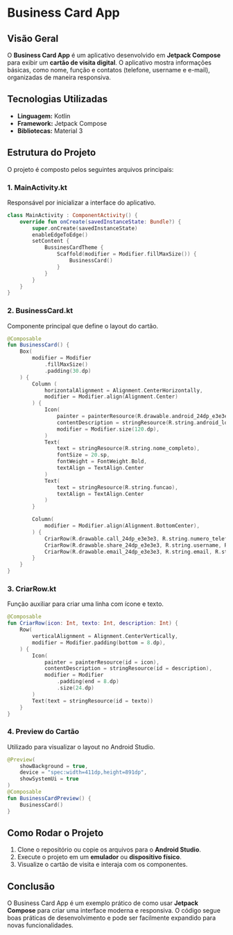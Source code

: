 # Business Card App

## Visão Geral
O **Business Card App** é um aplicativo desenvolvido em **Jetpack Compose** para exibir um **cartão de visita digital**. O aplicativo mostra informações básicas, como nome, função e contatos (telefone, username e e-mail), organizadas de maneira responsiva.

## Tecnologias Utilizadas
- **Linguagem:** Kotlin
- **Framework:** Jetpack Compose
- **Bibliotecas:** Material 3

## Estrutura do Projeto
O projeto é composto pelos seguintes arquivos principais:

### **1. MainActivity.kt**
Responsável por inicializar a interface do aplicativo.
```kotlin
class MainActivity : ComponentActivity() {
    override fun onCreate(savedInstanceState: Bundle?) {
        super.onCreate(savedInstanceState)
        enableEdgeToEdge()
        setContent {
            BussinesCardTheme {
                Scaffold(modifier = Modifier.fillMaxSize()) {
                    BusinessCard()
                }
            }
        }
    }
}
```

### **2. BusinessCard.kt**
Componente principal que define o layout do cartão.
```kotlin
@Composable
fun BusinessCard() {
    Box(
        modifier = Modifier
            .fillMaxSize()
            .padding(30.dp)
    ) {
        Column (
            horizontalAlignment = Alignment.CenterHorizontally,
            modifier = Modifier.align(Alignment.Center)
        ) {
            Icon(
                painter = painterResource(R.drawable.android_24dp_e3e3e3),
                contentDescription = stringResource(R.string.android_logo),
                modifier = Modifier.size(120.dp),
            )
            Text(
                text = stringResource(R.string.nome_completo),
                fontSize = 20.sp,
                fontWeight = FontWeight.Bold,
                textAlign = TextAlign.Center
            )
            Text(
                text = stringResource(R.string.funcao),
                textAlign = TextAlign.Center
            )
        }

        Column(
            modifier = Modifier.align(Alignment.BottomCenter),
        ) {
            CriarRow(R.drawable.call_24dp_e3e3e3, R.string.numero_telefone, R.string.numero_telefone)
            CriarRow(R.drawable.share_24dp_e3e3e3, R.string.username, R.string.nome_de_usuario)
            CriarRow(R.drawable.email_24dp_e3e3e3, R.string.email, R.string.email_do_usuario)
        }
    }
}
```

### **3. CriarRow.kt**
Função auxiliar para criar uma linha com ícone e texto.
```kotlin
@Composable
fun CriarRow(icon: Int, texto: Int, description: Int) {
    Row(
        verticalAlignment = Alignment.CenterVertically,
        modifier = Modifier.padding(bottom = 8.dp),
    ) {
        Icon(
            painter = painterResource(id = icon),
            contentDescription = stringResource(id = description),
            modifier = Modifier
                .padding(end = 8.dp)
                .size(24.dp)
        )
        Text(text = stringResource(id = texto))
    }
}
```

### **4. Preview do Cartão**
Utilizado para visualizar o layout no Android Studio.
```kotlin
@Preview(
    showBackground = true,
    device = "spec:width=411dp,height=891dp",
    showSystemUi = true
)
@Composable
fun BusinessCardPreview() {
    BusinessCard()
}
```

## Como Rodar o Projeto
1. Clone o repositório ou copie os arquivos para o **Android Studio**.
2. Execute o projeto em um **emulador** ou **dispositivo físico**.
3. Visualize o cartão de visita e interaja com os componentes.

## Conclusão
O Business Card App é um exemplo prático de como usar **Jetpack Compose** para criar uma interface moderna e responsiva. O código segue boas práticas de desenvolvimento e pode ser facilmente expandido para novas funcionalidades.

